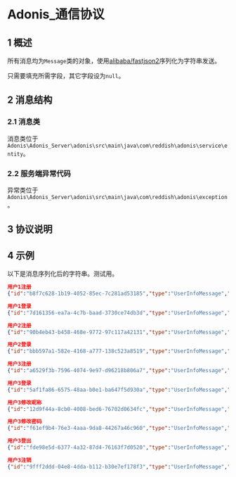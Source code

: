 # Adonis_通信协议

## 1 概述

所有消息均为`Message`类的对象，使用[alibaba/fastjson2](https://github.com/alibaba/fastjson2)序列化为字符串发送。

只需要填充所需字段，其它字段设为`null`。

## 2 消息结构

### 2.1 消息类

消息类位于`Adonis\Adonis_Server\adonis\src\main\java\com\reddish\adonis\service\entity`。

### 2.2 服务端异常代码

异常类位于`Adonis\Adonis_Server\adonis\src\main\java\com\reddish\adonis\exception`。

## 3 协议说明



## 4 示例

以下是消息序列化后的字符串。测试用。

```json
用户1注册
{"id":"b8f7c628-1b19-4052-85ec-7c281ad53185","type":"UserInfoMessage","userInfoMessage":{"id":"8569","nickname":"乌有之乡","password":"56897z","type":"sign_up"}}

用户1登录
{"id":"7d161356-ea7a-4c7b-baad-3730ce74db3d","type":"UserInfoMessage","userInfoMessage":{"id":"8569","password":"56897z","type":"sign_in"}}

用户2注册
{"id":"90b4eb43-b458-468e-9772-97c117a42131","type":"UserInfoMessage","userInfoMessage":{"id":"kkk110","nickname":"三国杀","password":"110256","type":"sign_up"}}

用户2登录
{"id":"bbb597a1-582e-4168-a777-138c523a8519","type":"UserInfoMessage","userInfoMessage":{"id":"kkk110","password":"110256","type":"sign_in"}}

用户3注册
{"id":"a6529f3b-7596-4074-9e97-d96218b806a7","type":"UserInfoMessage","userInfoMessage":{"id":"peek","nickname":"清风吹拂","password":"19990607","type":"sign_up"}}

用户3登录
{"id":"5af1fa86-6575-48aa-b0e1-ba647f5d930a","type":"UserInfoMessage","userInfoMessage":{"id":"peek","password":"19990607","type":"sign_in"}}

用户3修改昵称
{"id":"12d9f44a-8cb0-4008-bed6-76702d0634fc","type":"UserInfoMessage","userInfoMessage":{"id":"peek","nickname":"浪迹天涯","type":"change_nickname"}}

用户3修改密码
{"id":"f61ef9b4-76e3-4aaa-9da8-44267a46c960","type":"UserInfoMessage","userInfoMessage":{"id":"peek","password":"19990607cs","type":"change_password"}}

用户3登出
{"id":"fde98e5d-6377-4a32-87d4-76163f7d0520","type":"UserInfoMessage","userInfoMessage":{"id":"peek","type":"sign_out"}}

用户3注销
{"id":"9fff2ddd-04e8-4dda-b112-b30e7ef178f3","type":"UserInfoMessage","userInfoMessage":{"id":"peek","type":"delete"}}

```

